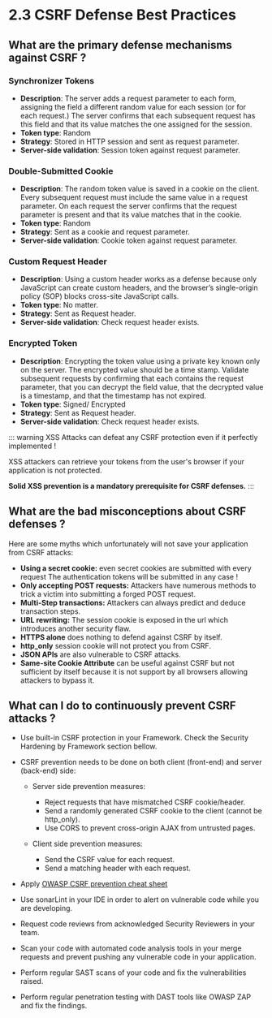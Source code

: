 # 2.3 CSRF Defense Best Practices

## What are the primary defense mechanisms against CSRF ?

### Synchronizer Tokens

- **Description**: The server adds a request parameter to each form, assigning the field a different random value for each session (or for each request.) The server confirms that each subsequent request has this field and that its value matches the one assigned for the session.
- **Token type**: Random
- **Strategy**: Stored in HTTP session and sent as request parameter.
- **Server-side validation**: Session token against request parameter.

### Double-Submitted Cookie

- **Description**: The random token value is saved in a cookie on the client. Every subsequent request must include the same value in a request parameter. On each request the server confirms that the request parameter is present and that its value matches that in the cookie.
- **Token type**: Random
- **Strategy**: Sent as a cookie and request parameter.
- **Server-side validation**: Cookie token against request parameter.

### Custom Request Header

- **Description**: Using a custom header works as a defense because only JavaScript can create custom headers, and the browser’s single-origin policy (SOP) blocks cross-site JavaScript calls.
- **Token type**: No matter.
- **Strategy**: Sent as Request header.
- **Server-side validation**: Check request header exists.

### Encrypted Token

- **Description**: Encrypting the token value using a private key known only on the server. The encrypted value should be a time stamp. Validate subsequent requests by confirming that each contains the request parameter, that you can decrypt the field value, that the decrypted value is a timestamp, and that the timestamp has not expired.
- **Token type**: Signed/ Encrypted
- **Strategy**: Sent as Request header.
- **Server-side validation**: Check request header exists.

::: warning
XSS Attacks can defeat any CSRF protection even if it perfectly implemented !

XSS attackers can retrieve your tokens from the user's browser if your application is not protected.

**Solid XSS prevention is a mandatory prerequisite for CSRF defenses.**
:::

## What are the bad misconceptions about CSRF defenses ?

Here are some myths which unfortunately will not save your application from CSRF attacks:

- **Using a secret cookie:** even secret cookies are submitted with every request The authentication tokens will be submitted in any case !
- **Only accepting POST requests:** Attackers have numerous methods to trick a victim into submitting a forged POST request.
- **Multi-Step transactions:** Attackers can always predict and deduce transaction steps.
- **URL rewriting:** The session cookie is exposed in the url which introduces another security flaw.
- **HTTPS alone** does nothing to defend against CSRF by itself.
- **http_only** session cookie will not protect you from CSRF.
- **JSON APIs** are also vulnerable to CSRF attacks.
- **Same-site Cookie Attribute** can be useful against CSRF but not sufficient by itself because it is not support by all browsers allowing attackers to bypass it.

## What can I do to continuously prevent CSRF attacks ?

- Use built-in CSRF protection in your Framework. Check the Security Hardening by Framework section bellow.
- CSRF prevention needs to be done on both client (front-end) and server (back-end) side:
  
  - Server side prevention measures:
    
    - Reject requests that have mismatched CSRF cookie/header.
    - Send a randomly generated CSRF cookie to the client (cannot be http_only).
    - Use CORS to prevent cross-origin AJAX from untrusted pages.
   
  - Client side prevention measures: 
 
    - Send the CSRF value for each request.
    - Send a matching header with each request.
  
- Apply [OWASP CSRF prevention cheat sheet](https://cheatsheetseries.owasp.org/cheatsheets/Cross-Site_Request_Forgery_Prevention_Cheat_Sheet.html)
  
- Use sonarLint in your IDE in order to alert on vulnerable code while you are developing. 
  
- Request code reviews from acknowledged Security Reviewers in your team.
  
- Scan your code with automated code analysis tools in your merge requests and prevent pushing any vulnerable code in your application.
  
- Perform regular SAST scans of your code and fix the vulnerabilities raised.
  
- Perform regular penetration testing with DAST tools like OWASP ZAP and fix the findings.
